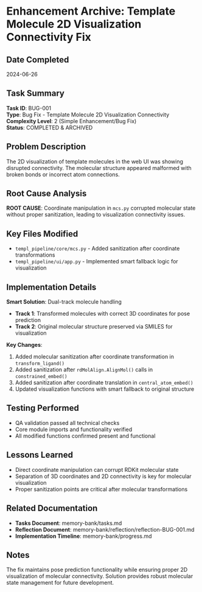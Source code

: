 # Enhancement Archive: Template Molecule 2D Visualization Connectivity Fix

## Date Completed
2024-06-26

## Task Summary
**Task ID**: BUG-001  
**Type**: Bug Fix - Template Molecule 2D Visualization Connectivity  
**Complexity Level**: 2 (Simple Enhancement/Bug Fix)  
**Status**: COMPLETED & ARCHIVED

## Problem Description
The 2D visualization of template molecules in the web UI was showing disrupted connectivity. The molecular structure appeared malformed with broken bonds or incorrect atom connections.

## Root Cause Analysis
**ROOT CAUSE**: Coordinate manipulation in `mcs.py` corrupted molecular state without proper sanitization, leading to visualization connectivity issues.

## Key Files Modified
- `templ_pipeline/core/mcs.py` - Added sanitization after coordinate transformations
- `templ_pipeline/ui/app.py` - Implemented smart fallback logic for visualization

## Implementation Details
**Smart Solution**: Dual-track molecule handling
- **Track 1**: Transformed molecules with correct 3D coordinates for pose prediction
- **Track 2**: Original molecular structure preserved via SMILES for visualization

**Key Changes**:
1. Added molecular sanitization after coordinate transformation in `transform_ligand()`
2. Added sanitization after `rdMolAlign.AlignMol()` calls in `constrained_embed()`  
3. Added sanitization after coordinate translation in `central_atom_embed()`
4. Updated visualization functions with smart fallback to original structure

## Testing Performed
- QA validation passed all technical checks
- Core module imports and functionality verified
- All modified functions confirmed present and functional

## Lessons Learned
- Direct coordinate manipulation can corrupt RDKit molecular state
- Separation of 3D coordinates and 2D connectivity is key for molecular visualization
- Proper sanitization points are critical after molecular transformations

## Related Documentation
- **Tasks Document**: memory-bank/tasks.md
- **Reflection Document**: memory-bank/reflection/reflection-BUG-001.md
- **Implementation Timeline**: memory-bank/progress.md

## Notes
The fix maintains pose prediction functionality while ensuring proper 2D visualization of molecular connectivity. Solution provides robust molecular state management for future development.
